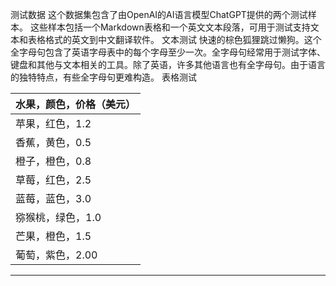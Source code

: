 测试数据
这个数据集包含了由OpenAI的AI语言模型ChatGPT提供的两个测试样本。
这些样本包括一个Markdown表格和一个英文文本段落，可用于测试支持文本和表格格式的英文到中文翻译软件。
文本测试
快速的棕色狐狸跳过懒狗。这个全字母句包含了英语字母表中的每个字母至少一次。全字母句经常用于测试字体、键盘和其他与文本相关的工具。除了英语，许多其他语言也有全字母句。由于语言的独特特点，有些全字母句更难构造。
表格测试

| 水果，颜色，价格（美元） |
| --- |
| 苹果，红色，1.2 |
| 香蕉，黄色，0.5 |
| 橙子，橙色，0.8 |
| 草莓，红色，2.5 |
| 蓝莓，蓝色，3.0 |
| 猕猴桃，绿色，1.0 |
| 芒果，橙色，1.5 |
| 葡萄，紫色，2.00 |

---

